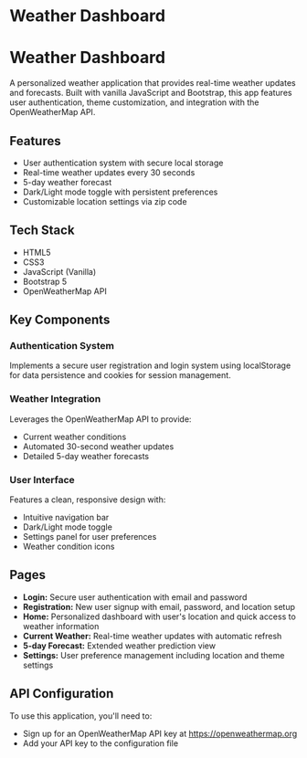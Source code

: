 # Weather Dashboard

# Weather Dashboard

A personalized weather application that provides real-time weather updates and forecasts. Built with vanilla JavaScript and Bootstrap, this app features user authentication, theme customization, and integration with the OpenWeatherMap API.

## Features

- User authentication system with secure local storage
- Real-time weather updates every 30 seconds
- 5-day weather forecast
- Dark/Light mode toggle with persistent preferences
- Customizable location settings via zip code

## Tech Stack

- HTML5
- CSS3
- JavaScript (Vanilla)
- Bootstrap 5
- OpenWeatherMap API

## Key Components

### Authentication System

Implements a secure user registration and login system using localStorage for data persistence and cookies for session management.

### Weather Integration

Leverages the OpenWeatherMap API to provide:

- Current weather conditions
- Automated 30-second weather updates
- Detailed 5-day weather forecasts

### User Interface

Features a clean, responsive design with:

- Intuitive navigation bar
- Dark/Light mode toggle
- Settings panel for user preferences
- Weather condition icons

## Pages

- **Login:** Secure user authentication with email and password
- **Registration:** New user signup with email, password, and location setup
- **Home:** Personalized dashboard with user's location and quick access to weather information
- **Current Weather:** Real-time weather updates with automatic refresh
- **5-day Forecast:** Extended weather prediction view
- **Settings:** User preference management including location and theme settings

## API Configuration

To use this application, you'll need to:

- Sign up for an OpenWeatherMap API key at https://openweathermap.org
- Add your API key to the configuration file
